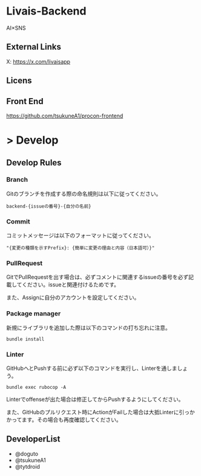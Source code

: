 # Livais-Backend
AI×SNS

## External Links
X: https://x.com/livaisapp

## Licens

## Front End
https://github.com/tsukuneA1/procon-frontend


# > Develop
## Develop Rules
### Branch
Gitのブランチを作成する際の命名規則は以下に従ってください。
```
backend-{issueの番号}-{自分の名前}
```
### Commit
コミットメッセージは以下のフォーマットに従ってください。
```
"{変更の種類を示すPrefix}: {簡単に変更の理由と内容（日本語可）}" 
```
### PullRequest
GitでPullRequestを出す場合は、必ずコメントに関連するissueの番号を必ず記載してください。issueと関連付けるためです。

また、Assignに自分のアカウントを設定してください。

### Package manager
新規にライブラリを追加した際は以下のコマンドの打ち忘れに注意。
```
bundle install
```
### Linter
GitHubへとPushする前に必ず以下のコマンドを実行し、Linterを通しましょう。
```
bundle exec rubocop -A
```
Linterでoffenseが出た場合は修正してからPushするようにしてください。

また、GitHubのプルリクエスト時にActionがFailした場合は大抵Linterに引っかかってます。その場合も再度確認してください。

## DeveloperList
* @doguto
* @tsukuneA1
* @tytdroid